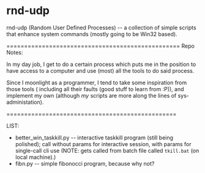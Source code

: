 # rnd-udp

rnd-udp (Random User Defined Processes) -- a collection of simple scripts that enhance system commands (mostly going to be Win32 based).

=================================================
Repo Notes:

In my day job, I get to do a certain process
which puts me in the position to have access to
a computer and use (most) all the tools to do
said process.

Since I moonlight as a programmer, I tend to
take some inspiration from those tools (
including all their faults (good stuff to learn
from :P)), and implement my own (although
_my_ scripts are more along the lines of sys-
administation).

================================================

LIST:
- better_win_taskkill.py -- interactive taskkill program (still being polished); call without params for interactive session, with params for single-call cli use
                              (NOTE: gets called from batch file called `tkill.bat` (on local machine).)
- fibn.py -- simple fibonocci program, because why not?
